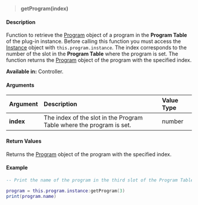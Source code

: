 >**getProgram(index)**

#### Description

Function to retrieve the [Program](./Program.md) object of a program in the **Program Table** of the plug-in instance. Before calling this function you must access the [Instance](./Instance.md) object with ``this.program.instance``. The index corresponds to the number of the slot in the **Program Table** where the program is set. The function returns the [Program](./Program.md) object of the program with the specified index.

**Available in:** Controller.

#### Arguments

|Argument|Description|Value Type|
|:-|:-|:-|
|**index**|The index of the slot in the Program Table where the program is set.|number|

#### Return Values

Returns the [Program](./Program.md) object of the program with the specified index.

#### Example

```lua
-- Print the name of the program in the third slot of the Program Table.

program = this.program.instance:getProgram(3)
print(program.name)
```

